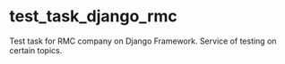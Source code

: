 # test_task_django_rmc
Test task for RMC company on Django Framework. Service of testing on certain topics.
